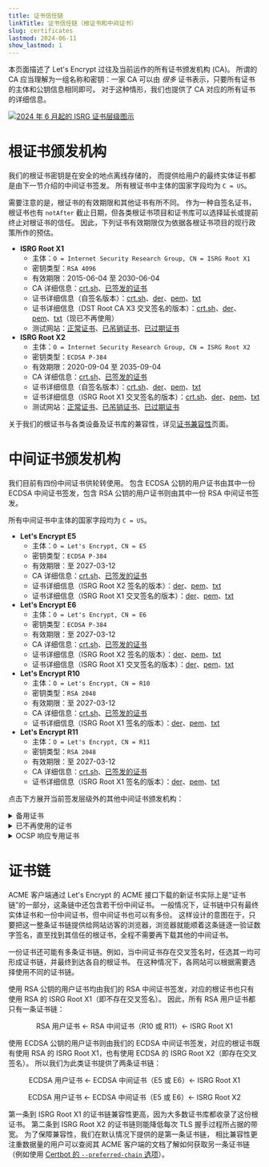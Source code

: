 ```yaml
---
title: 证书信任链
linkTitle: 证书信任链（根证书和中间证书）
slug: certificates
lastmod: 2024-06-11
show_lastmod: 1
---
```


本页面描述了 Let's Encrypt 过往及当前运作的所有证书颁发机构 (CA)。 所谓的 CA 应当理解为一组名称和密钥：一家 CA 可以由 _很多_ 证书表示，只要所有证书的主体和公钥信息相同即可。 对于这种情形，我们也提供了 CA 对应的所有证书的详细信息。

[![2024 年 6 月起的 ISRG 证书层级图示](/images/isrg-hierarchy.png)](/images/isrg-hierarchy.png)

# 根证书颁发机构

我们的根证书密钥是在安全的地点离线存储的， 而提供给用户的最终实体证书都是由下一节介绍的中间证书签发。 所有根证书中主体的国家字段均为 `C = US`。

需要注意的是，根证书的有效期限和其他证书有所不同。 作为一种自签名证书，根证书也有 `notAfter` 截止日期，但各类根证书项目和证书库可以选择延长或提前终止对根证书的信任。 因此，下列证书有效期限仅为依据各根证书项目的现行政策所作的预估。

* **ISRG Root X1**
  * 主体：`O = Internet Security Research Group, CN = ISRG Root X1`
  * 密钥类型：`RSA 4096`
  * 有效期限：2015-06-04 至 2030-06-04
  * CA 详细信息：[crt.sh](https://crt.sh/?caid=7394)、[已签发的证书](https://crt.sh/?Identity=%25&iCAID=7394)
  * 证书详细信息（自签名版本）：[crt.sh](https://crt.sh/?id=9314791)、[der](/certs/isrgrootx1.der)、[pem](/certs/isrgrootx1.pem)、[txt](/certs/isrgrootx1.txt)
  * 证书详细信息（DST Root CA X3 交叉签名的版本）：[crt.sh](https://crt.sh/?id=3958242236)、[der](/certs/isrg-root-x1-cross-signed.der)、[pem](/certs/isrg-root-x1-cross-signed.pem)、[txt](/certs/isrg-root-x1-cross-signed.txt)（现已不再使用）
  * 测试网站：[正常证书](https://valid-isrgrootx1.letsencrypt.org/)、[已吊销证书](https://revoked-isrgrootx1.letsencrypt.org/)、[已过期证书](https://expired-isrgrootx1.letsencrypt.org/)
* **ISRG Root X2**
  * 主体：`O = Internet Security Research Group, CN = ISRG Root X2`
  * 密钥类型：`ECDSA P-384`
  * 有效期限：2020-09-04 至 2035-09-04
  * CA 详细信息：[crt.sh](https://crt.sh/?caid=183269)、[已签发的证书](https://crt.sh/?Identity=%25&iCAID=183269)
  * 证书详细信息（自签名版本）：[crt.sh](https://crt.sh/?id=3335562555)、[der](/certs/isrg-root-x2.der)、[pem](/certs/isrg-root-x2.pem)、[txt](/certs/isrg-root-x2.txt)
  * 证书详细信息（ISRG Root X1 交叉签名的版本）：[crt.sh](https://crt.sh/?id=3334561878)、[der](/certs/isrg-root-x2-cross-signed.der)、[pem](/certs/isrg-root-x2-cross-signed.pem)、[txt](/certs/isrg-root-x2-cross-signed.txt)
  * 测试网站：[正常证书](https://valid-isrgrootx2.letsencrypt.org/)、[已吊销证书](https://revoked-isrgrootx2.letsencrypt.org/)、[已过期证书](https://expired-isrgrootx2.letsencrypt.org/)

关于我们的根证书与各类设备及证书库的兼容性，详见[证书兼容性](/docs/cert-compat)页面。

# 中间证书颁发机构

我们目前有四份中间证书供轮转使用。 包含 ECDSA 公钥的用户证书由其中一份 ECDSA 中间证书签发，包含 RSA 公钥的用户证书则由其中一份 RSA 中间证书签发。

所有中间证书中主体的国家字段均为 `C = US`。

* **Let's Encrypt E5**
  * 主体：`O = Let's Encrypt, CN = E5`
  * 密钥类型：`ECDSA P-384`
  * 有效期限：至 2027-03-12
  * CA 详细信息：[crt.sh](https://crt.sh/?caid=295810)、[已签发的证书](https://crt.sh/?Identity=%25&iCAID=295810)
  * 证书详细信息（ISRG Root X2 签名的版本）：[der](/certs/2024/e5.der)、[pem](/certs/2024/e5.pem)、[txt](/certs/2024/e5.txt)
  * 证书详细信息（ISRG Root X1 交叉签名的版本）：[der](/certs/2024/e5-cross.der)、[pem](/certs/2024/e5-cross.pem)、[txt](/certs/2024/e5-cross.txt)
* **Let's Encrypt E6**
  * 主体：`O = Let's Encrypt, CN = E6`
  * 密钥类型：`ECDSA P-384`
  * 有效期限：至 2027-03-12
  * CA 详细信息：[crt.sh](https://crt.sh/?caid=295819)、[已签发的证书](https://crt.sh/?Identity=%25&iCAID=295819)
  * 证书详细信息（ISRG Root X2 签名的版本）：[der](/certs/2024/e6.der)、[pem](/certs/2024/e6.pem)、[txt](/certs/2024/e6.txt)
  * 证书详细信息（ISRG Root X1 交叉签名的版本）：[der](/certs/2024/e6-cross.der)、[pem](/certs/2024/e6-cross.pem)、[txt](/certs/2024/e6-cross.txt)
* **Let's Encrypt R10**
  * 主体：`O = Let's Encrypt, CN = R10`
  * 密钥类型：`RSA 2048`
  * 有效期限：至 2027-03-12
  * CA 详细信息：[crt.sh](https://crt.sh/?caid=295814)、[已签发的证书](https://crt.sh/?Identity=%25&iCAID=295814)
  * 证书详细信息（ISRG Root X1 签名的版本）：[der](/certs/2024/r10.der)、[pem](/certs/2024/r10.pem)、[txt](/certs/2024/r10.txt)
* **Let's Encrypt R11**
  * 主体：`O = Let's Encrypt, CN = R11`
  * 密钥类型：`RSA 2048`
  * 有效期限：至 2027-03-12
  * CA 详细信息：[crt.sh](https://crt.sh/?caid=295815)、[已签发的证书](https://crt.sh/?Identity=%25&iCAID=295815)
  * 证书详细信息（ISRG Root X1 签名的版本）：[der](/certs/2024/r11.der)、[pem](/certs/2024/r11.pem)、[txt](/certs/2024/r11.txt)

点击下方展开当前签发层级外的其他中间证书颁发机构：

<details>
<summary>备用证书</summary>

这些中间证书已经生效，但尚未用于签发其他证书。 我们随时可能在无预先告知的情况下将下列证书用于签发流程。

* **Let's Encrypt E7**
  * 主体：`O = Let's Encrypt, CN = E7`
  * 密钥类型：`ECDSA P-384`
  * 有效期限：至 2027-03-12
  * CA 详细信息：[crt.sh](https://crt.sh/?caid=295813)、[已签发的证书](https://crt.sh/?Identity=%25&iCAID=295813)
  * 证书详细信息（ISRG Root X2 签名的版本）：[der](/certs/2024/e7.der)、[pem](/certs/2024/e7.pem)、[txt](/certs/2024/e7.txt)
  * 证书详细信息（ISRG Root X1 交叉签名的版本）：[der](/certs/2024/e7-cross.der)、[pem](/certs/2024/e7-cross.pem)、[txt](/certs/2024/e7-cross.txt)
* **Let's Encrypt E8**
  * 主体：`O = Let's Encrypt, CN = E8`
  * 密钥类型：`ECDSA P-384`
  * 有效期限：至 2027-03-12
  * CA 详细信息：[crt.sh](https://crt.sh/?caid=295809)、[已签发的证书](https://crt.sh/?Identity=%25&iCAID=295809)
  * 证书详细信息（ISRG Root X2 签名的版本）：[der](/certs/2024/e8.der)、[pem](/certs/2024/e8.pem)、[txt](/certs/2024/e8.txt)
  * 证书详细信息（ISRG Root X1 交叉签名的版本）：[der](/certs/2024/e8-cross.der)、[pem](/certs/2024/e8-cross.pem)、[txt](/certs/2024/e8-cross.txt)
* **Let's Encrypt E9**
  * 主体：`O = Let's Encrypt, CN = E9`
  * 密钥类型：`ECDSA P-384`
  * 有效期限：至 2027-03-12
  * CA 详细信息：[crt.sh](https://crt.sh/?caid=295812)、[已签发的证书](https://crt.sh/?Identity=%25&iCAID=295812)
  * 证书详细信息（ISRG Root X2 签名的版本）：[der](/certs/2024/e9.der)、[pem](/certs/2024/e9.pem)、[txt](/certs/2024/e9.txt)
  * 证书详细信息（ISRG Root X1 交叉签名的版本）：[der](/certs/2024/e9-cross.der)、[pem](/certs/2024/e9-cross.pem)、[txt](/certs/2024/e9-cross.txt)
* **Let's Encrypt R12**
  * 主体：`O = Let's Encrypt, CN = R12`
  * 密钥类型：`RSA 2048`
  * 有效期限：至 2027-03-12
  * CA 详细信息：[crt.sh](https://crt.sh/?caid=295816)、[已签发的证书](https://crt.sh/?Identity=%25&iCAID=295816)
  * 证书详细信息（ISRG Root X1 签名的版本）：[der](/certs/2024/r12.der)、[pem](/certs/2024/r12.pem)、[txt](/certs/2024/r12.txt)
* **Let's Encrypt R13**
  * 主体：`O = Let's Encrypt, CN = R13`
  * 密钥类型：`RSA 2048`
  * 有效期限：至 2027-03-12
  * CA 详细信息：[crt.sh](https://crt.sh/?caid=295817)、[已签发的证书](https://crt.sh/?Identity=%25&iCAID=295817)
  * 证书详细信息（ISRG Root X1 签名的版本）：[der](/certs/2024/r13.der)、[pem](/certs/2024/r13.pem)、[txt](/certs/2024/r13.txt)
* **Let's Encrypt R14**
  * 主体：`O = Let's Encrypt, CN = R14`
  * 密钥类型：`RSA 2048`
  * 有效期限：至 2027-03-12
  * CA 详细信息：[crt.sh](https://crt.sh/?caid=295818)、[已签发的证书](https://crt.sh/?Identity=%25&iCAID=295818)
  * 证书详细信息（ISRG Root X1 签名的版本）：[der](/certs/2024/r14.der)、[pem](/certs/2024/r14.pem)、[txt](/certs/2024/r14.txt)

</details>

<details>
<summary>已不再使用的证书</summary>

这些中间证书已不再用于签发用户证书。 其中尚未过期的中间证书仍有可能产生 OCSP 应答和/或 CRL。

* **Let's Encrypt E1**
  * 主体：`O = Let's Encrypt, CN = E1`
  * 密钥类型：`ECDSA P-384`
  * 有效期限：至 2025-09-15
  * CA 详细信息：[crt.sh](https://crt.sh/?caid=183283)、[已签发的证书](https://crt.sh/?Identity=%25&iCAID=183283)
  * 证书详细信息（ISRG Root X2 签名的版本）：[crt.sh](https://crt.sh/?id=3334671964)、[der](/certs/lets-encrypt-e1.der)、[pem](/certs/lets-encrypt-e1.pem)、[txt](/certs/lets-encrypt-e1.txt)
* **Let's Encrypt E2**
  * 主体：`O = Let's Encrypt, CN = E2`
  * 密钥类型：`ECDSA P-384`
  * 有效期限：至 2025-09-15
  * CA 详细信息：[crt.sh](https://crt.sh/?caid=183284)、[已签发的证书](https://crt.sh/?Identity=%25&iCAID=183284)
  * 证书详细信息（ISRG Root X2 签名的版本）：[crt.sh](https://crt.sh/?id=3334671963)、[der](/certs/lets-encrypt-e2.der)、[pem](/certs/lets-encrypt-e2.pem)、[txt](/certs/lets-encrypt-e2.txt)
* **Let's Encrypt R3**
  * 主体：`O = Let's Encrypt, CN = R3`
  * 密钥类型：`RSA 2048`
  * 有效期限：至 2025-09-15
  * CA 详细信息：[crt.sh](https://crt.sh/?caid=183267)、[已签发的证书](https://crt.sh/?Identity=%25&iCAID=183267)
  * 证书详细信息（ISRG Root X1 签名的版本）：[crt.sh](https://crt.sh/?id=3334561879)、[der](/certs/lets-encrypt-r3.der)、[pem](/certs/lets-encrypt-r3.pem)、[txt](/certs/lets-encrypt-r3.txt)
  * 证书详细信息（IdenTrust 交叉签名的版本）：[crt.sh](https://crt.sh/?id=3479778542)、[der](/certs/lets-encrypt-r3-cross-signed.der)、[pem](/certs/lets-encrypt-r3-cross-signed.pem)、[txt](/certs/lets-encrypt-r3-cross-signed.txt)
* **Let's Encrypt R4**
  * 主体：`O = Let's Encrypt, CN = R4`
  * 密钥类型：`RSA 2048`
  * 有效期限：至 2025-09-15
  * CA 详细信息：[crt.sh](https://crt.sh/?caid=183268)、[已签发的证书](https://crt.sh/?Identity=%25&iCAID=183268)
  * 证书详细信息（ISRG Root X1 签名的版本）：[crt.sh](https://crt.sh/?id=3334561877)、[der](/certs/lets-encrypt-r4.der)、[pem](/certs/lets-encrypt-r4.pem)、[txt](/certs/lets-encrypt-r4.txt)
  * 证书详细信息（IdenTrust 交叉签名的版本）：[crt.sh](https://crt.sh/?id=3479778543)、[der](/certs/lets-encrypt-r4-cross-signed.der)、[pem](/certs/lets-encrypt-r4-cross-signed.pem)、[txt](/certs/lets-encrypt-r4-cross-signed.txt)
* **Let's Encrypt Authority X1**
  * 主体：`O = Let's Encrypt, CN = Let's Encrypt Authority X1`
  * 密钥类型：`RSA 2048`
  * 有效期限：至 2020-06-04
  * CA 详细信息：[crt.sh](https://crt.sh/?caid=7395)、[已签发的证书](https://crt.sh/?Identity=%25&iCAID=7395)
  * 证书详细信息（ISRG Root X1 签名的版本）：[crt.sh](https://crt.sh/?id=9314792)、[der](/certs/letsencryptauthorityx1.der)、[pem](/certs/letsencryptauthorityx1.pem)、[txt](/certs/letsencryptauthorityx1.txt)
  * 证书详细信息（IdenTrust 交叉签名的版本）：[crt.sh](https://crt.sh/?id=10235198)、[der](/certs/lets-encrypt-x1-cross-signed.der)、[pem](/certs/lets-encrypt-x1-cross-signed.pem)、[txt](/certs/lets-encrypt-x1-cross-signed.txt)
* **Let's Encrypt Authority X2**
  * 主体：`O = Let's Encrypt, CN = Let's Encrypt Authority X2`
  * 密钥类型：`RSA 2048`
  * 有效期限：至 2020-06-04
  * CA 详细信息：[crt.sh](https://crt.sh/?caid=9745)、[已签发的证书](https://crt.sh/?Identity=%25&iCAID=9745)
  * 证书详细信息（ISRG Root X1 签名的版本）：[crt.sh](https://crt.sh/?id=12721505)、[der](/certs/letsencryptauthorityx2.der)、[pem](/certs/letsencryptauthorityx2.pem)、[txt](/certs/letsencryptauthorityx2.txt)
  * 证书详细信息（IdenTrust 交叉签名的版本）：[crt.sh](https://crt.sh/?id=10970235)、[der](/certs/lets-encrypt-x2-cross-signed.der)、[pem](/certs/lets-encrypt-x2-cross-signed.pem)、[txt](/certs/lets-encrypt-x2-cross-signed.txt)
* **Let's Encrypt Authority X3**
  * 主体：`O = Let's Encrypt, CN = Let's Encrypt Authority X3`
  * 密钥类型：`RSA 2048`
  * 有效期限：至 2021-10-06
  * CA 详细信息：[crt.sh](https://crt.sh/?caid=16418)、[已签发的证书](https://crt.sh/?Identity=%25&iCAID=16418)
  * 证书详细信息（ISRG Root X1 签名的版本）：[crt.sh](https://crt.sh/?id=47997543)、[der](/certs/letsencryptauthorityx3.der)、[pem](/certs/letsencryptauthorityx3.pem)、[txt](/certs/letsencryptauthorityx3.txt)
  * 证书详细信息（IdenTrust 交叉签名的版本）：[crt.sh](https://crt.sh/?id=15706126)、[der](/certs/lets-encrypt-x3-cross-signed.der)、[pem](/certs/lets-encrypt-x3-cross-signed.pem)、[txt](/certs/lets-encrypt-x3-cross-signed.txt)
* **Let's Encrypt Authority X4**
  * 主体：`O = Let's Encrypt, CN = Let's Encrypt Authority X4`
  * 密钥类型：`RSA 2048`
  * 有效期限：至 2021-10-06
  * CA 详细信息：[crt.sh](https://crt.sh/?caid=16429)、[已签发的证书](https://crt.sh/?Identity=%25&iCAID=16429)
  * 证书详细信息（ISRG Root X1 签名的版本）：[crt.sh](https://crt.sh/?id=47997546)、[der](/certs/letsencryptauthorityx4.der)、[pem](/certs/letsencryptauthorityx4.pem)、[txt](/certs/letsencryptauthorityx4.txt)
  * 证书详细信息（IdenTrust 交叉签名的版本）：[crt.sh](https://crt.sh/?id=15710291)、[der](/certs/lets-encrypt-x4-cross-signed.der)、[pem](/certs/lets-encrypt-x4-cross-signed.pem)、[txt](/certs/lets-encrypt-x4-cross-signed.txt)

</details>

<details>
<summary>OCSP 响应专用证书</summary>

此证书曾代替 Let's Encrypt 的根证书用于签发 OCSP 响应，传达 Let's Encrypt 中间证书的状态，从而使根证书能够以离线的形式安全存储。 现在我们已不再为中间证书提供 OCSP 响应，而是定期使用根证书发布 CRL 通告各中间证书的吊销情况。

* **ISRG Root OCSP X1**
  * 主体：`O = Internet Security Research Group, CN = ISRG Root OCSP X1`
  * 密钥类型：`RSA 2048`
  * 有效期限：至 2025-06-10
  * 证书详细信息（ISRG Root X1 签名的版本）：[crt.sh](https://crt.sh/?id=2929281974)、[der](/certs/isrg-root-ocsp-x1.der)、[pem](/certs/isrg-root-ocsp-x1.pem)、[txt](/certs/isrg-root-ocsp-x1.txt)
  * 证书详细信息（ISRG Root X1 签名的版本）：[crt.sh](https://crt.sh/?id=142051103)（现已不再使用）

</details>
<p><!-- to get the right line spacing after a block element --></p>

# 证书链

ACME 客户端通过 Let's Encrypt 的 ACME 接口下载的新证书实际上是“证书链”的一部分，这条链中还包含若干份中间证书。 一般情况下，证书链中只有最终实体证书和一份中间证书，但中间证书也可以有多份。 这样设计的意图在于，只要把这一整条证书链提供给网站访客的浏览器，浏览器就能顺着这条链逐一验证数字签名，直至找到其信任的根证书，全程不需要再下载其他的中间证书。

一份证书还可能有多条证书链。例如，当中间证书存在交叉签名时，任选其一均可形成证书链，并最终到达各自的根证书。 在这种情况下，各网站可以根据需要选择使用不同的证书链。

使用 RSA 公钥的用户证书均由我们的 RSA 中间证书签发，对应的根证书也只有使用 RSA 的 ISRG Root X1（即不存在交叉签名）。 因此，所有 RSA 用户证书都只有一条证书链：

<div style="text-align: center">
RSA 用户证书 ← RSA 中间证书（R10 或 R11）← ISRG Root X1
</div>
<p><!-- to get the right line spacing after a block element --></p>

使用 ECDSA 公钥的用户证书则由我们的 ECDSA 中间证书签发，对应的根证书既有使用 RSA 的 ISRG Root X1，也有使用 ECDSA 的 ISRG Root X2（即存在交叉签名）。 所以我们为此类证书提供了两条证书链：

<div style="text-align: center">
ECDSA 用户证书 ← ECDSA 中间证书（E5 或 E6）← ISRG Root X1

ECDSA 用户证书 ← ECDSA 中间证书（E5 或 E6）← ISRG Root X2
</div>
<p><!-- to get the right line spacing after a block element --></p>

第一条到 ISRG Root X1 的证书链兼容性更高，因为大多数证书库都收录了这份根证书。 第二条到 ISRG Root X2 的证书链则能降低每次 TLS 握手过程所占据的带宽。 为了保障兼容性，我们在默认情况下提供的是第一条证书链， 相比兼容性更注重数据量的用户可以查阅其 ACME 客户端的文档了解如何获取另一条证书链（例如使用 [Certbot 的 `--preferred-chain` 选项](https://eff-certbot.readthedocs.io/en/stable/using.html#certbot-command-line-options)）。
